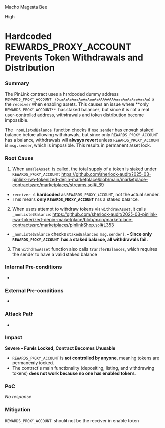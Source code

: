 Macho Magenta Bee

High

# Hardcoded REWARDS_PROXY_ACCOUNT Prevents Token Withdrawals and Distribution

### Summary

The PinLink contract uses a hardcoded dummy address `REWARDS_PROXY_ACCOUNT ` (`0xaAaAaAaaAaAaAaaAaAAAAAAAAaaaAaAaAaaAaaAa`) s the `receiver` when enabling assets. This causes an issue where **only `REWARDS_PROXY_ACCOUNT** `has staked balances, but since it is not a real user-controlled address, withdrawals and token distribution become impossible.

The `_nonListedBalance `function checks if `msg.sender` has enough staked balance before allowing withdrawals, but since only `REWARDS_PROXY_ACCOUNT `has a balance, withdrawals will **always revert** unless `REWARDS_PROXY_ACCOUNT `is `msg.sender`, which is impossible. This results in permanent asset lock.

### Root Cause

1. When `enableAsset `is called, the total supply of a token is staked under `REWARDS_PROXY_ACCOUNT`:
  https://github.com/sherlock-audit/2025-03-pinlink-rwa-tokenized-depin-marketplace/blob/main/marketplace-contracts/src/marketplaces/streams.sol#L69
  - `receiver `is **hardcoded** as `REWARDS_PROXY_ACCOUNT`, not the actual sender.
  - This means **only `REWARDS_PROXY_ACCOUNT`** has a staked balance.

2. When users attempt to withdraw tokens via `withdrawAsset`, it calls `_nonListedBalance`:
  https://github.com/sherlock-audit/2025-03-pinlink-rwa-tokenized-depin-marketplace/blob/main/marketplace-contracts/src/marketplaces/pinlinkShop.sol#L353
  - `_nonListedBalance` checks `stakedBalances[msg.sender]`.
  **- Since only `REWARDS_PROXY_ACCOUNT `has a staked balance, all withdrawals fail.**

3. The `withdrawAsset` function also calls `transferBalances`, which requires the sender to have a valid staked balance

### Internal Pre-conditions

-

### External Pre-conditions

-

### Attack Path

-

### Impact

**Severe – Funds Locked, Contract Becomes Unusable**
- `REWARDS_PROXY_ACCOUNT` is **not controlled by anyone**, meaning tokens are permanently locked.
- The contract's main functionality (depositing, listing, and withdrawing tokens) **does not work because no one has enabled tokens**.

### PoC

_No response_

### Mitigation

`REWARDS_PROXY_ACCOUNT `should not be the receiver in enable token